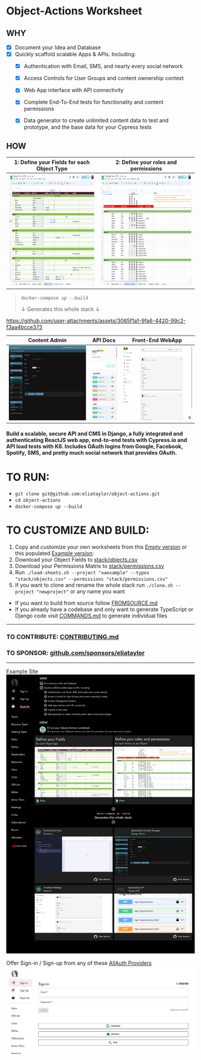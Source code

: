 # Object-Actions Worksheet

## WHY

- [x] Document your Idea and Database
- [x] Quickly scaffold scalable Apps & APIs. Including:
  - [x] Authentication with Email, SMS, and nearly every social network
  - [x] Access Controls for User Groups and content ownership context
  - [x] Web App interface with API connectivity
  - [x] Complete End-To-End tests for functionality and content permissions
  - [x] Data generator to create unlimited content data to test and prototype, and the base data for your Cypress tests 


## HOW

|                                                          1: Define your Fields for each Object Type                                                          |                                                                     2: Define your roles and permissions                                                                    |
|:----------------------------------------------------------------------------------------------------------------------------------------:|:-------------------------------------------------------------------------------------------------------------------------------------------------------------:|
| <a href="docs/images/objects-nod.png" target="_blank"><img src="docs/images/objects-nod.png" alt="Objects to Actions" height="300"/></a> | <a href="docs/images/permissions-matrix-nod.png" target="_blank"><img src="docs/images/permissions-matrix-nod.png" alt="Permission Matrix" height="300"/></a> |

> `docker-compose up --build`
>
> ↓ Generates this whole stack ↓

https://github.com/user-attachments/assets/3065f1a1-9fa6-4420-99c2-f3aa4bcce373

|                                                         Content Admin                                                          |                                                                      API Docs                                                                       |                                                                Front-End WebApp                                                                |
|:------------------------------------------------------------------------------------------------------------------------------:|:---------------------------------------------------------------------------------------------------------------------------------------------------:|:----------------------------------------------------------------------------------------------------------------------------------------------:|
| <a href="docs/images/nod-backend_admin.png" target="_blank"><img src="docs/images/nod-backend_admin.png" alt="CMS Admin" height="200" /></a> | <a href="docs/images/nod-backend_swagger.png" target="_blank"><img src="docs/images/nod-backend_swagger.png" alt="Swagger Docs" height="200" /></a> | <a href="docs/images/nod-oa-interface.png" target="_blank"><img src="docs/images/nod-oa-interface.png" alt="WebApp" height="200" /></a> |

#### Build a scalable, secure API and CMS in Django, a fully integrated and authenticating ReactJS web app, end-to-end tests with Cypress.io and API load tests with K6. Includes OAuth logins from Google, Facebook, Spotify, SMS, and pretty much social network that provides OAuth.


# TO RUN:

- `git clone git@github.com:eliataylor/object-actions.git`
- `cd object-actions`
- `docker-compose up --build`

# TO CUSTOMIZE AND BUILD:

1. Copy and customize your own worksheets from this [Empty version](https://docs.google.com/spreadsheets/d/14Ej7lu4g3i85BWJdHbi4JK2jM2xS5uDSgfzm3rIhx4o/edit?usp=sharing) or this populated [Example version](https://docs.google.com/spreadsheets/d/1Jm15OeR6mS6vbJd7atHErOwBgq2SwKAagb4MH0D1aIw/edit?usp=sharing):
2. Download your Object Fields to  [stack/objects.csv](stack/objects.csv) 
3. Download your Permissions Matrix to [stack/permissions.csv](stack/permissions.csv)
4. Run `./load-sheets.sh --project "oaexample" --types "stack/objects.csv" --permissions "stack/permissions.csv"`
5. If you want to clone and rename the whole stack run `./clone.sh --project "newproject"` or any name you want

- If you want to build from source follow [FROMSOURCE.md](docs/FROMSOURCE.md)
- If you already have a codebase and only want to generate TypeScript or Django code visit [COMMANDS.md](docs/COMMANDS.md) to generate individual files 

--------------------------------------------------------------------------------

### TO CONTRIBUTE: [CONTRIBUTING.md](docs/CONTRIBUTING.md)

### TO SPONSOR: [github.com/sponsors/eliataylor](https://github.com/sponsors/eliataylor)

---
Example Site
![readme.png](docs/images/readme.png)

Offer Sign-in / Sign-up from any of these [AllAuth Providers](https://docs.allauth.org/en/dev/socialaccount/providers/index.html)
![sign-in-page.png](docs/images/sign-in-page.png)
